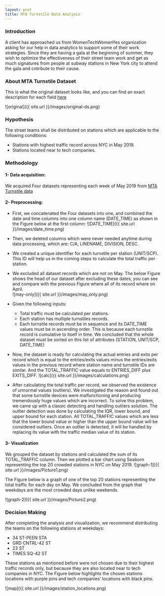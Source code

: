 ```yaml
---
layout: post
title: MTA Turnstile Data Analysis
---
```


### Introduction

A client has approached us from WomenTechWomenYes organization asking for our help in data analytics to support some of their work strategies. Since they are having a gala at the beginning of summer, they wish to optimize the effectiveness of their street team work and get as much signatures from people at subway stations in New York city to attend the gala and cntribute to their cause.

### About MTA Turnstile Dataset
This is what the original dataset looks like, and you can find an exact description for each field [here](http://web.mta.info/developers/resources/nyct/turnstile/ts_Field_Description.txt) 

![original]({{ site.url }}/images/original-ds.png)

### Hypothesis 
The street teams shall be distributed on stations which are applicable to the following conditions:
* Stations with highest traffic record across NYC in May 2019.
* Stations located near to tech companies. 

### Methodology
#### 1-  Data acquisition: 
We acquired Four datasets representing each week of May 2019 from [MTA Turnstile data](http://web.mta.info/developers/turnstile.html)

#### 2-  Preprocessing: 
* First, we concatenated the Four datasets into one, and combined the date and time columns into one column name (DATE_TIME) as shown in the Figure below at the first column:
![DATE_TIME]({{ site.url }}/images/date_time.png)
* Then, we deleted columns which were never needed anytime during data processing, which are:  C/A, LINENAME, DIVISION, DESC.
* We created a unique identifier for each turnstile per station (UNIT/SCP). This ID will help us in the coming steps to calculate the total traffic per station. 
* We excluded all dataset records which are not on May. The below Figure shows the head of our dataset after excluding these dates, you can see and compare with the previous Figure where all of its record where on April.  
![may-only]({{ site.url }}/images/may_only.png)
* Given the following inputs:
   - Total traffic must be calculated per stations.
   - Each station has multiple turnstiles records.
   - Each turnstile records must be in sequence and its DATE_TIME values must be in ascending order. This is because each turnstile record is cumulative to itself in time. 
We concluded that the whole dataset must be sorted on this list of attributes (STATION, UNIT/SCP, DATE_TIME)
* Now, the dataset is ready for calculating the actual entries and exits per record which is equal to the entries/exits values minus the entries/exits values in the previous record where station name and turnstile IDs are similar. And the TOTAL_TRAFFIC value equals to ENTRIES_DIFF plus EXITS_DIFF.
![calc]({{ site.url }}/images/calculations.png)

* After calculating the total traffic per record, we observed the existence of unnormal values (outliers). We investigated the reason and found out that some turnstile devices were malfunctioning and producing tremendously huge values which are incorrect. To solve this problem, we came up with a classic detecting and handling outliers solution. The outlier detection was done by calculating the IQR, lower bound, and upper bound for each station. All TOTAL_TRAFFIC values which are less that the lower bound value or higher than the upper bound value will be considered outliers. Once an outlier is detected, it will be handled by replacing its value with the traffic median value of its station.

#### 3-  Visualization
We grouped the dataset by stations and calculated the sum of its TOTAL_TRAFFIC column. Then we plotted a bar chart using Seaborn representing the top 20 crowded stations in NYC on May 2019. 
![graph-1]({{ site.url }}/images/Picture1.png)

The Figure below is a graph of one of the top 20 stations representing the total traffic for each day on May. We concluded from the graph that weekdays are the most crowded days unlike weekends. 

![graph-2]({{ site.url }}/images/Picture2.png)

### Decision Making 
After completing the analysis and visualization, we recommend distributing the teams on the following stations at weekdays: 
* 34 ST-PEEN STA
* GRD CNTRL-42 ST
* 23 ST
* TIMES SQ-42 ST

These stations as mentioned before were not chosen due to their highest traffic records only, but because they are also located near to tech companies in NYC. The Figure below highlights the chosen stations locations with purple pins and tech companies’ locations with black pins.

![map]({{ site.url }}/images/station_locations.png)
